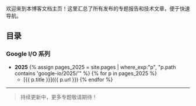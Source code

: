 欢迎来到本博客文档主页！这里汇总了所有发布的专题报告和技术文章，便于快速导航。

## 目录

### Google I/O 系列
- **2025**
  {% assign pages_2025 = site.pages | where_exp:"p", "p.path contains 'google-io/2025/'" %}
  {% for p in pages_2025 %}
  - [{{ p.title }}]({{ p.url }})
  {% endfor %}

---

> 持续更新中，更多专题敬请期待！ 